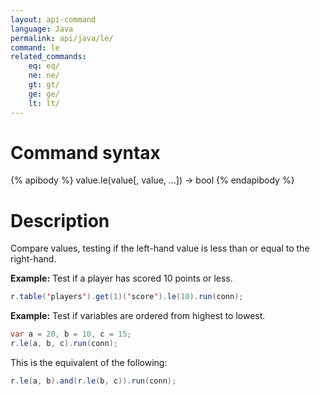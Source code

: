 ```yaml
---
layout: api-command
language: Java
permalink: api/java/le/
command: le
related_commands:
    eq: eq/
    ne: ne/
    gt: gt/
    ge: ge/
    lt: lt/
---
```


# Command syntax #

{% apibody %}
value.le(value[, value, ...]) &rarr; bool
{% endapibody %}

# Description #

Compare values, testing if the left-hand value is less than or equal to the right-hand.

__Example:__ Test if a player has scored 10 points or less.

```java
r.table('players').get(1)('score').le(10).run(conn);
```

__Example:__ Test if variables are ordered from highest to lowest.

```java
var a = 20, b = 10, c = 15;
r.le(a, b, c).run(conn);
```

This is the equivalent of the following:

```java
r.le(a, b).and(r.le(b, c)).run(conn);
```
